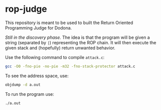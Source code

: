 # rop-judge
This repository is meant to be used to built the Return Oriented Programming Judge for Dodona.

*Still in the discovery phase.* The idea is that the program will be given a string (separated by `|`) representing the ROP chain. It will then execute the given stack and (hopefully) return unwanted behavior.

Use the following command to compile `attack.c`:
```bash
gcc -O0 -fno-pie -no-pie -m32 -fno-stack-protector attack.c
```
To see the address space, use:
```bash
objdump -d a.out
```
To run the program use:
```bash
./a.out 
```
